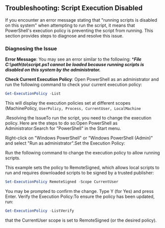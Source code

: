 ## Troubleshooting: Script Execution Disabled

If you encounter an error message stating that "running scripts is disabled 
on this system" when attempting to run the script, 
it means that PowerShell's execution policy is preventing 
the script from running. This section provides steps to diagnose and resolve this issue.

### Diagnosing the Issue

 **Error Message**: You may see an error similar to the following:
 ****File C:\path\to\script.ps1 cannot be loaded because running scripts is disabled on this system by the administrator.***

**Check Current Execution Policy**:
Open PowerShell as an administrator and run the following command to check your current execution policy:
```powershell
Get-ExecutionPolicy -List
```


This will display the execution policies set at different scopes (MachinePolicy, ```UserPolicy, Process, CurrentUser, LocalMachine```

.Resolving the IssueTo run the script, you need to change the execution policy. Here are the steps to do so:Open PowerShell as Administrator:Search for "PowerShell" in the Start menu.


Right-click on "Windows PowerShell" or "Windows PowerShell (Admin)" and select "Run as administrator".Set the Execution Policy:

Run the following command to change the execution policy to allow running scripts.


This example sets the policy to RemoteSigned, which allows local scripts to run and requires downloaded scripts to be signed by a trusted publisher:

```powershell 
Set-ExecutionPolicy RemoteSigned -Scope CurrentUser
```

You may be prompted to confirm the change. Type Y (for Yes) and press Enter.
Verify the Execution Policy:To
ensure the policy has been updated, 
run:


```powershell 
Get-ExecutionPolicy -ListVerify 
```

that the CurrentUser scope is set to RemoteSigned (or the desired policy).
